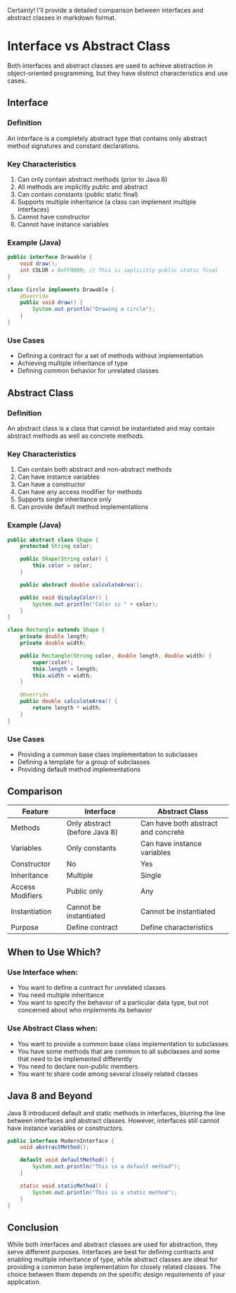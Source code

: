 Certainly! I'll provide a detailed comparison between interfaces and abstract classes in markdown format.

# Interface vs Abstract Class

Both interfaces and abstract classes are used to achieve abstraction in object-oriented programming, but they have distinct characteristics and use cases.

## Interface

### Definition
An interface is a completely abstract type that contains only abstract method signatures and constant declarations.

### Key Characteristics

1. Can only contain abstract methods (prior to Java 8)
2. All methods are implicitly public and abstract
3. Can contain constants (public static final)
4. Supports multiple inheritance (a class can implement multiple interfaces)
5. Cannot have constructor
6. Cannot have instance variables

### Example (Java)

```java
public interface Drawable {
    void draw();
    int COLOR = 0xFF0000; // This is implicitly public static final
}

class Circle implements Drawable {
    @Override
    public void draw() {
        System.out.println("Drawing a circle");
    }
}
```

### Use Cases

- Defining a contract for a set of methods without implementation
- Achieving multiple inheritance of type
- Defining common behavior for unrelated classes

## Abstract Class

### Definition
An abstract class is a class that cannot be instantiated and may contain abstract methods as well as concrete methods.

### Key Characteristics

1. Can contain both abstract and non-abstract methods
2. Can have instance variables
3. Can have a constructor
4. Can have any access modifier for methods
5. Supports single inheritance only
6. Can provide default method implementations

### Example (Java)

```java
public abstract class Shape {
    protected String color;

    public Shape(String color) {
        this.color = color;
    }

    public abstract double calculateArea();

    public void displayColor() {
        System.out.println("Color is " + color);
    }
}

class Rectangle extends Shape {
    private double length;
    private double width;

    public Rectangle(String color, double length, double width) {
        super(color);
        this.length = length;
        this.width = width;
    }

    @Override
    public double calculateArea() {
        return length * width;
    }
}
```

### Use Cases

- Providing a common base class implementation to subclasses
- Defining a template for a group of subclasses
- Providing default method implementations

## Comparison

| Feature | Interface | Abstract Class |
|---------|-----------|----------------|
| Methods | Only abstract (before Java 8) | Can have both abstract and concrete |
| Variables | Only constants | Can have instance variables |
| Constructor | No | Yes |
| Inheritance | Multiple | Single |
| Access Modifiers | Public only | Any |
| Instantiation | Cannot be instantiated | Cannot be instantiated |
| Purpose | Define contract | Define characteristics |

## When to Use Which?

### Use Interface when:

- You want to define a contract for unrelated classes
- You need multiple inheritance
- You want to specify the behavior of a particular data type, but not concerned about who implements its behavior

### Use Abstract Class when:

- You want to provide a common base class implementation to subclasses
- You have some methods that are common to all subclasses and some that need to be implemented differently
- You need to declare non-public members
- You want to share code among several closely related classes

## Java 8 and Beyond

Java 8 introduced default and static methods in interfaces, blurring the line between interfaces and abstract classes. However, interfaces still cannot have instance variables or constructors.

```java
public interface ModernInterface {
    void abstractMethod();

    default void defaultMethod() {
        System.out.println("This is a default method");
    }

    static void staticMethod() {
        System.out.println("This is a static method");
    }
}
```

## Conclusion

While both interfaces and abstract classes are used for abstraction, they serve different purposes. Interfaces are best for defining contracts and enabling multiple inheritance of type, while abstract classes are ideal for providing a common base implementation for closely related classes. The choice between them depends on the specific design requirements of your application.